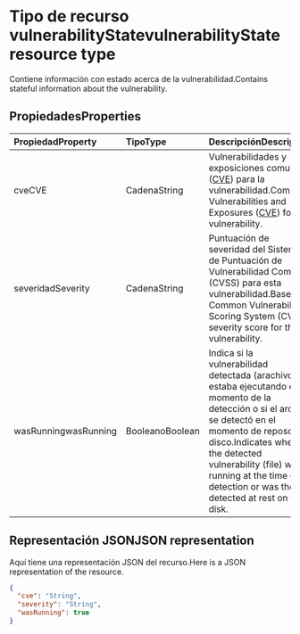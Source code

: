 # <a name="vulnerabilitystate-resource-type"></a><span data-ttu-id="c1756-101">Tipo de recurso vulnerabilityState</span><span class="sxs-lookup"><span data-stu-id="c1756-101">vulnerabilityState resource type</span></span>

<span data-ttu-id="c1756-102">Contiene información con estado acerca de la vulnerabilidad.</span><span class="sxs-lookup"><span data-stu-id="c1756-102">Contains stateful information about the vulnerability.</span></span>

## <a name="properties"></a><span data-ttu-id="c1756-103">Propiedades</span><span class="sxs-lookup"><span data-stu-id="c1756-103">Properties</span></span>

| <span data-ttu-id="c1756-104">Propiedad</span><span class="sxs-lookup"><span data-stu-id="c1756-104">Property</span></span>   | <span data-ttu-id="c1756-105">Tipo</span><span class="sxs-lookup"><span data-stu-id="c1756-105">Type</span></span> |<span data-ttu-id="c1756-106">Descripción</span><span class="sxs-lookup"><span data-stu-id="c1756-106">Description</span></span>|
|:---------------|:--------|:----------|
|<span data-ttu-id="c1756-107">cve</span><span class="sxs-lookup"><span data-stu-id="c1756-107">CVE</span></span>|<span data-ttu-id="c1756-108">Cadena</span><span class="sxs-lookup"><span data-stu-id="c1756-108">String</span></span>|<span data-ttu-id="c1756-109">Vulnerabilidades y exposiciones comunes ([CVE](https://cve.mitre.org/)) para la vulnerabilidad.</span><span class="sxs-lookup"><span data-stu-id="c1756-109">Common Vulnerabilities and Exposures ([CVE](https://cve.mitre.org/)) for the vulnerability.</span></span>|
|<span data-ttu-id="c1756-110">severidad</span><span class="sxs-lookup"><span data-stu-id="c1756-110">Severity</span></span>|<span data-ttu-id="c1756-111">Cadena</span><span class="sxs-lookup"><span data-stu-id="c1756-111">String</span></span>|<span data-ttu-id="c1756-112">Puntuación de severidad del Sistema de Puntuación de Vulnerabilidad Común (CVSS) para esta vulnerabilidad.</span><span class="sxs-lookup"><span data-stu-id="c1756-112">Base Common Vulnerability Scoring System (CVSS) severity score for this vulnerability.</span></span>|
|<span data-ttu-id="c1756-113">wasRunning</span><span class="sxs-lookup"><span data-stu-id="c1756-113">wasRunning</span></span>|<span data-ttu-id="c1756-114">Booleano</span><span class="sxs-lookup"><span data-stu-id="c1756-114">Boolean</span></span>|<span data-ttu-id="c1756-115">Indica si la vulnerabilidad detectada (arachivo) se estaba ejecutando en el momento de la detección o si el archivo se detectó en el momento de reposo del disco.</span><span class="sxs-lookup"><span data-stu-id="c1756-115">Indicates whether the detected vulnerability (file) was running at the time of detection or was the file detected at rest on the disk.</span></span>|

## <a name="json-representation"></a><span data-ttu-id="c1756-116">Representación JSON</span><span class="sxs-lookup"><span data-stu-id="c1756-116">JSON representation</span></span>

<span data-ttu-id="c1756-117">Aquí tiene una representación JSON del recurso.</span><span class="sxs-lookup"><span data-stu-id="c1756-117">Here is a JSON representation of the resource.</span></span>

<!-- {
  "blockType": "resource",
  "optionalProperties": [

  ],
  "@odata.type": "microsoft.graph.vulnerabilityState"
}-->

```json
{
  "cve": "String",
  "severity": "String",
  "wasRunning": true
}

```

<!-- uuid: 8fcb5dbc-d5aa-4681-8e31-b001d5168d79
2015-10-25 14:57:30 UTC -->
<!-- {
  "type": "#page.annotation",
  "description": "vulnerabilityState resource",
  "keywords": "",
  "section": "documentation",
  "tocPath": ""
}-->
